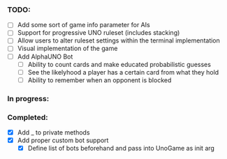 ### TODO:
- [ ] Add some sort of game info parameter for AIs
- [ ] Support for progressive UNO ruleset (includes stacking)
- [ ] Allow users to alter ruleset settings within the terminal implementation
- [ ] Visual implementation of the game
- [ ] Add AlphaUNO Bot
  - [ ] Ability to count cards and make educated probabilistic guesses
  - [ ] See the likelyhood a player has a certain card from what they hold
  - [ ] Ability to remember when an opponent is blocked

### In progress:

### Completed:
- [x] Add _ to private methods
- [x] Add proper custom bot support
  - [x] Define list of bots beforehand and pass into UnoGame as init arg
